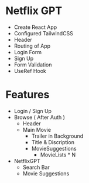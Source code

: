 # Netflix GPT

- Create React App
- Configured TailwindCSS
- Header
- Routing of App
- Login Form
- Sign Up
- Form Validation
- UseRef Hook

# Features
- Login / Sign Up
- Browse ( After Auth )
    - Header
    - Main Movie
        - Trailer  in Background
        - Title & Discription
        - MovieSuggestions
            - MovieLists * N 
- NetflixGPT
    - Search Bar
    - Movie Suggestions            